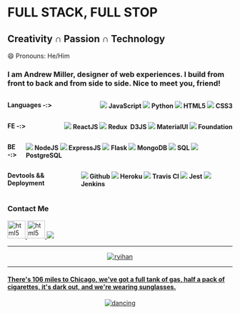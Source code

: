 # FULL STACK, FULL STOP
## Creativity  ∩  Passion  ∩  Technology
😄 Pronouns: He/Him


<p align="center">
  <h3 display: flex; justify-content: center; margin: 0px 50px; padding: 0; font-family:"monospace">
    I am Andrew Miller, designer of web experiences. I build from front to back and from side to side. Nice to meet you, friend!
  </h3>
</p>

<h4 style="display: flex; justify-content: space-between; margin: 0; padding: 0; font-family:"monospace">
<p>Languages -:> </p>
<p>
<img src="https://www.vectorlogo.zone/logos/javascript/javascript-icon.svg" /> JavaScript
<img src="https://www.vectorlogo.zone/logos/python/python-icon.svg" /> Python
<img src="https://www.vectorlogo.zone/logos/w3_html5/w3_html5-icon.svg" /> HTML5
<img src="https://api.iconify.design/logos:css-3.svg?height=75" /> CSS3
</p>
</h4>
<h4 style="display: flex; justify-content: space-between; margin: 0; padding: 0;">
<p>FE -:> </p>
<p>
<img src="https://www.vectorlogo.zone/logos/reactjs/reactjs-icon.svg" /> ReactJS
<img src="https://api.iconify.design/logos-redux.svg?height=50" /> Redux
<img sc="https://api.iconify.design/logos:d3.svg?height=50" /> D3JS
<img src="https://api.iconify.design/logos:material-ui.svg?height=50" /> MaterialUI
<img src="https://api.iconify.design/foundation:social-zurb.svg?height=50" /> Foundation
</p>
</h4>
<h4 style="display: flex; justify-content: space-between; margin: 0; padding: 0;">
<p>BE -:> </p>
<p>
<img src="https://www.vectorlogo.zone/logos/nodejs/nodejs-icon.svg" /> NodeJS
<img src="https://www.vectorlogo.zone/logos/expressjs/expressjs-icon.svg" /> ExpressJS
<img src="https://www.vectorlogo.zone/logos/pocoo_flask/pocoo_flask-icon.svg" /> Flask
<img src="https://www.vectorlogo.zone/logos/mongodb/mongodb-icon.svg" /> MongoDB
<img src="https://www.vectorlogo.zone/logos/mysql/mysql-icon.svg" /> SQL
<img src="https://www.vectorlogo.zone/logos/postgresql/postgresql-icon.svg" /> PostgreSQL
</p>
</h4>
<h4 style="display: flex; justify-content: space-between; margin: 0; padding: 0;">
<p>Devtools && Deployment </p>
<p>
<img src="https://www.vectorlogo.zone/logos/git-scm/git-scm-icon.svg" /> Github
<img src="https://www.vectorlogo.zone/logos/heroku/heroku-icon.svg" /> Heroku
<img src="https://www.vectorlogo.zone/logos/travis-ci/travis-ci-icon.svg" /> Travis CI
<img src="https://www.vectorlogo.zone/logos/jestjsio/jestjsio-icon.svg" /> Jest
<img src="https://www.vectorlogo.zone/logos/jenkins/jenkins-icon.svg" /> Jenkins
</p>
</h4>

<p>
<h3> Contact Me </h3>
<a href="https://www.linkedin.com/in/andrew-miller-113a1a195/" target="_blank"> <img src="https://www.vectorlogo.zone/logos/linkedin/linkedin-icon.svg" alt="html5" width="40" height="40"/>
<a href="https://www.instagram.com/206alm/" target="_blank"> <img src="https://www.vectorlogo.zone/logos/instagram/instagram-icon.svg" alt="html5" width="40" height="40"/>
<a href="mailto:206alm@gmail.com" target="_blank"><img src="https://img.shields.io/badge/-c14438?style=plastic&logo=Gmail&logoColor=white" />
</p>
  


<hr>

<p align="center">
  <img src="http://github-readme-streak-stats.herokuapp.com?user=jazznerd206&theme=dracula" alt="ryihan" />
</p>

<hr>
  

<p align="center">
  <h4>There's 106 miles to Chicago, we've got a full tank of gas, half a pack of cigarettes, it's dark out, and we're wearing sunglasses.</h4>
</p>
<p align="center">
  <img src="https://media.giphy.com/media/CwMKejp4V6Z1K/giphy.gif" alt="dancing"/>
</p>
